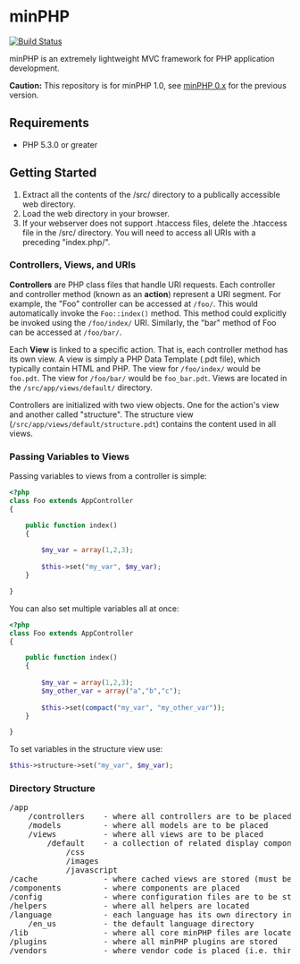 # minPHP #

[![Build Status](https://travis-ci.org/phillipsdata/minphp.svg)](https://travis-ci.org/phillipsdata/minphp)

minPHP is an extremely lightweight MVC framework for PHP application development.

**Caution:** This repository is for minPHP 1.0, see [minPHP 0.x](https://github.com/phillipsdata/minphp/tree/0.x) for the previous version.

## Requirements ##

* PHP 5.3.0 or greater

## Getting Started ##

1. Extract all the contents of the /src/ directory to a publically accessible web directory.
2. Load the web directory in your browser.
3. If your webserver does not support .htaccess files, delete the .htaccess file in the /src/ directory. You will need to access all URIs with a preceding "index.php/".

### Controllers, Views, and URIs ###

**Controllers** are PHP class files that handle URI requests. Each controller and controller method (known as an **action**) represent a URI segment. For example, the "Foo" controller can be accessed at ```/foo/```. This would automatically invoke the ```Foo::index()``` method. This method could explicitly be invoked using the ```/foo/index/``` URI. Similarly, the "bar" method of Foo can be accessed at ```/foo/bar/```. 

Each **View** is linked to a specific action. That is, each controller method has its own view. A view is simply a PHP Data Template (.pdt file), which typically contain HTML and PHP. The view for ```/foo/index/``` would be ```foo.pdt```. The view for ```/foo/bar/``` would be ```foo_bar.pdt```. Views are located in the ```/src/app/views/default/``` directory.

Controllers are initialized with two view objects. One for the action's view and another called "structure". The structure view (```/src/app/views/default/structure.pdt```) contains the content used in all views.

### Passing Variables to Views ###

Passing variables to views from a controller is simple:

```php
<?php
class Foo extends AppController
{

	public function index()
    {
	
		$my_var = array(1,2,3);
	
		$this->set("my_var", $my_var);
	}

}

```

You can also set multiple variables all at once:

```php
<?php
class Foo extends AppController
{

	public function index()
    {
	
		$my_var = array(1,2,3);
		$my_other_var = array("a","b","c");
	
		$this->set(compact("my_var", "my_other_var"));
	}

}

```

To set variables in the structure view use:

```php
$this->structure->set("my_var", $my_var);
```

### Directory Structure ###

<pre>
/app
	/controllers 	- where all controllers are to be placed
	/models 		- where all models are to be placed
	/views			- where all views are to be placed
		/default	- a collection of related display components
			/css
			/images
			/javascript
/cache				- where cached views are stored (must be writable to use)
/components			- where components are placed
/config				- where configuration files are to be stored
/helpers			- where all helpers are located
/language			- each language has its own directory in here
	/en_us			- the default language directory
/lib				- where all core minPHP files are located
/plugins			- where all minPHP plugins are stored
/vendors			- where vendor code is placed (i.e. third party libraries)
</pre>